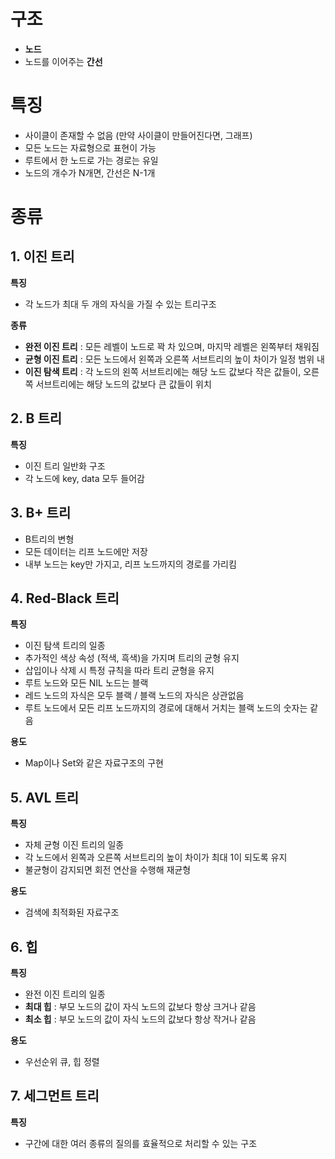 # 구조

- **노드**
- 노드를 이어주는 **간선**

# 특징

- 사이클이 존재할 수 없음 (만약 사이클이 만들어진다면, 그래프)
- 모든 노드는 자료형으로 표현이 가능
- 루트에서 한 노드로 가는 경로는 유일
- 노드의 개수가 N개면, 간선은 N-1개

# 종류

## 1. 이진 트리

**특징**

- 각 노드가 최대 두 개의 자식을 가질 수 있는 트리구조

**종류**

- **완전 이진 트리** : 모든 레벨이 노드로 꽉 차 있으며, 마지막 레벨은 왼쪽부터 채워짐
- **균형 이진 트리** : 모든 노드에서 왼쪽과 오른쪽 서브트리의 높이 차이가 일정 범위 내
- **이진 탐색 트리** : 각 노드의 왼쪽 서브트리에는 해당 노드 값보다 작은 값들이, 오른쪽 서브트리에는 해당 노드의 값보다 큰 값들이 위치

## 2. B 트리

**특징**

- 이진 트리 일반화 구조
- 각 노드에 key, data 모두 들어감

## 3. B+ 트리

- B트리의 변형
- 모든 데이터는 리프 노드에만 저장
- 내부 노드는 key만 가지고, 리프 노드까지의 경로를 가리킴

## 4. Red-Black 트리

**특징**

- 이진 탐색 트리의 일종
- 추가적인 색상 속성 (적색, 흑색)을 가지며 트리의 균형 유지
- 삽입이나 삭제 시 특정 규칙을 따라 트리 균형을 유지
- 루트 노드와 모든 NIL 노드는 블랙
- 레드 노드의 자식은 모두 블랙 / 블랙 노드의 자식은 상관없음
- 루트 노드에서 모든 리프 노드까지의 경로에 대해서 거치는 블랙 노드의 숫자는 같음

**용도**

- Map이나 Set와 같은 자료구조의 구현

## 5. AVL 트리

**특징**

- 자체 균형 이진 트리의 일종
- 각 노드에서 왼쪽과 오른쪽 서브트리의 높이 차이가 최대 1이 되도록 유지
- 불균형이 감지되면 회전 연산을 수행해 재균형

**용도**

- 검색에 최적화된 자료구조

## 6. 힙

**특징**

- 완전 이진 트리의 일종
- **최대 힙** : 부모 노드의 값이 자식 노드의 값보다 항상 크거나 같음
- **최소 힙** : 부모 노드의 값이 자식 노드의 값보다 항상 작거나 같음

**용도**

- 우선순위 큐, 힙 정렬

## 7. 세그먼트 트리

**특징**

- 구간에 대한 여러 종류의 질의를 효율적으로 처리할 수 있는 구조